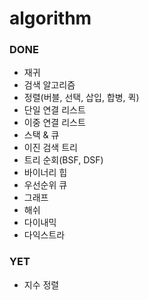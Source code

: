# algorithm

### DONE
- 재귀
- 검색 알고리즘
- 정렬(버블, 선택, 삽입, 합병, 퀵)
- 단일 연결 리스트
- 이중 연결 리스트
- 스택 & 큐
- 이진 검색 트리
- 트리 순회(BSF, DSF) 
- 바이너리 힙
- 우선순위 큐
- 그래프
- 해쉬
- 다이내믹
- 다익스트라

### YET
- 지수 정렬

